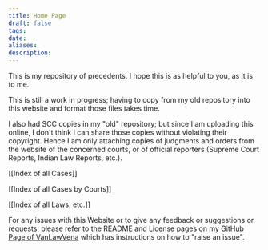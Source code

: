 ```yaml
---
title: Home Page
draft: false
tags: 
date: 
aliases: 
description:
---
```

This is my repository of precedents. I hope this is as helpful to you, as it is to me.

This is still a work in progress; having to copy from my old repository into this website and format those files takes time.

I also had SCC copies in my "old" repository; but since I am uploading this online, I don't think I can share those copies without violating their copyright. Hence I am only attaching copies of judgments and orders from the website of the concerned courts, or of official reporters (Supreme Court Reports, Indian Law Reports, etc.).

[[Index of all Cases]]

[[Index of all Cases by Courts]]

[[Index of all Laws, etc.]]

For any issues with this Website or to give any feedback or suggestions or requests, please refer to the README and License pages on my [GitHub Page of VanLawVena](https://github.com/vanlalvena/VanLawVena) which has instructions on how to "raise an issue".